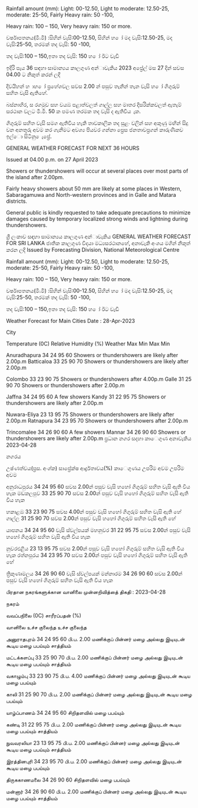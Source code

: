 Rainfall amount (mm): Light: 00-12.50, Light to moderate: 12.50-25, moderate: 25-50, Fairly Heavy rain: 50 -100,

Heavy rain: 100 – 150, Very heavy rain: 150 or more.

වර්ෂාපතනය(මි.මී) :සිහින් වැසි:00-12.50, සිහින් හ ෝ මද වැසි:12.50-25, මද වැසි:25-50, තරමක් තද වැසි: 50 -100,

තද වැසි:100 – 150,ඉතා තද වැසි: 150 හ ෝ ඊට වැඩි

ඉදිරි පැය 36 සඳහා සාමාන්‍යය කාලගුණ අන්‍ාවැකිය 2023 අප්‍රේල් මස 27 දින්‍ සවස 04.00 ට නිකුත් කරන්‍ ලදි

දිවයිහන් හ ාහ ෝ ප්‍රහේශවල සවස 2.00 න් පසුව තැනින් තැන වැසි හ ෝ ගිගුරුම් සහිත වැසි ඇතිහේ.

බස්නාහිර, ස රගමුව සහ වයඹ පළාත්වලත් ගාල්ල සහ මාතර දිසරික්කවලත් ඇතැම් සරථාන වලට මි.මී. 50 ක පමණ තරමක තද වැසි ද ඇතිවිය ැක.

ගිගුරුම් සහිත වැසි සමග ඇතිවිය හැකි තාවකාලික තද සුළං වලින් සහ අකුණු මඟින් සිදු වන අනතුරු අවම කර ගැනීමට අවශ්‍ය පියවර ගන්නා ප්‍රෙස ජනතාවප්‍රගන් කාරුණිකව ඉල්ො සිටිනු ෙැප්‍රේ.

GENERAL WEATHER FORECAST FOR NEXT 36 HOURS

Issued at 04.00 p.m. on 27 April 2023

Showers or thundershowers will occur at several places over most parts of the island after 2.00pm.

Fairly heavy showers about 50 mm are likely at some places in Western, Sabaragamuwa and North-western provinces and in Galle and Matara districts.

General public is kindly requested to take adequate precautions to minimize damages caused by temporary localized strong winds and lightning during thundershowers.

ශ්‍රී ලංකාව සඳහා සාමාන්‍යය කාලගුණ අන්‍ාවැකිය GENERAL WEATHER FORECAST FOR SRI LANKA ජාතික කාලගුණ විදයා මධ්‍යසරථානහේ, අනාවැකි අංශය මගින් නිකුත් කරන ලදි Issued by Forecasting Division, National Meteorological Centre

Rainfall amount (mm): Light: 00-12.50, Light to moderate: 12.50-25, moderate: 25-50, Fairly Heavy rain: 50 -100,

Heavy rain: 100 – 150, Very heavy rain: 150 or more.

වර්ෂාපතනය(මි.මී) :සිහින් වැසි:00-12.50, සිහින් හ ෝ මද වැසි:12.50-25, මද වැසි:25-50, තරමක් තද වැසි: 50 -100,

තද වැසි:100 – 150,ඉතා තද වැසි: 150 හ ෝ ඊට වැඩි

Weather Forecast for Main Cities Date : 28-Apr-2023

City

Temperature (0C) Relative Humidity (%) Weather Max Min Max Min

Anuradhapura 34 24 95 60 Showers or thundershowers are likely after 2.00p.m Batticaloa 33 25 90 70 Showers or thundershowers are likely after 2.00p.m

Colombo 33 23 90 75 Showers or thundershowers after 4.00p.m Galle 31 25 90 70 Showers or thundershowers after 2.00p.m

Jaffna 34 24 95 60 A few showers Kandy 31 22 95 75 Showers or thundershowers are likely after 2.00p.m

Nuwara-Eliya 23 13 95 75 Showers or thundershowers are likely after 2.00p.m Ratnapura 34 23 95 70 Showers or thundershowers after 2.00p.m

Trincomalee 34 26 90 60 A few showers Mannar 34 26 90 60 Showers or thundershowers are likely after 2.00p.m ප්‍රධාන නගර සදහා කාෙගුණ අනාවැකිය 2023-04-28

නගරය

උෂ්ණත්වය(ප්‍රස. අංශ්‍ක) සාප්‍රේක්ෂ ආර්ද්‍රතාවය(%) කාෙගුණය උපරිම අවම උපරිම අවම

අනුරාධපුරය 34 24 95 60 සවස 2.00න් පසුව වැසි හහෝ ගිගුරුම් සහිත වැසි ඇති විය හැක මඩකලපුව 33 25 90 70 සවස 2.00න් පසුව වැසි හහෝ ගිගුරුම් සහිත වැසි ඇති විය හැක

හකාළඹ 33 23 90 75 සවස 4.00න් පසුව වැසි හහෝ ගිගුරුම් සහිත වැසි ඇති හේ ගාල්ල 31 25 90 70 සවස 2.00න් පසුව වැසි හහෝ ගිගුරුම් සහිත වැසි ඇති හේ

යාපනය 34 24 95 60 වැසි ස්වල්පයක් මහනුවර 31 22 95 75 සවස 2.00න් පසුව වැසි හහෝ ගිගුරුම් සහිත වැසි ඇති විය හැක

නුවරඑළිය 23 13 95 75 සවස 2.00න් පසුව වැසි හහෝ ගිගුරුම් සහිත වැසි ඇති විය හැක රත්නපුරය 34 23 95 70 සවස 2.00න් පසුව වැසි හහෝ ගිගුරුම් සහිත වැසි ඇති හේ

ත්‍රිකුණාමලය 34 26 90 60 වැසි ස්වල්පයක් මන්නාරම 34 26 90 60 සවස 2.00න් පසුව වැසි හහෝ ගිගුරුම් සහිත වැසි ඇති විය හැක

பிரதான நகரங்களுக்கான வானிலை முன்னறிவித்தை் திகதி : 2023-04-28

நகரம்

வவப்பநிலை (0C) சாரீரப்பதன் (%)

வானிலை உச்ச குலைந்த உச்ச குலைந்த

அனுராதபுரம் 34 24 95 60 பி.ப. 2.00 மணிக்குப் பின்னர் மழை அல்லது இடியுடன் கூடிய மழை பபய்யும் சாத்தியம்

மட்டக்களப்பு 33 25 90 70 பி.ப. 2.00 மணிக்குப் பின்னர் மழை அல்லது இடியுடன் கூடிய மழை பபய்யும் சாத்தியம்

வகாழும்பு 33 23 90 75 பி.ப. 4.00 மணிக்குப் பின்னர் மழை அல்லது இடியுடன் கூடிய மழை பபய்யும்

காலி 31 25 90 70 பி.ப. 2.00 மணிக்குப் பின்னர் மழை அல்லது இடியுடன் கூடிய மழை பபய்யும்

யாழ்ப்பாணம் 34 24 95 60 சிறிதளவில் மழை பபய்யும்

கண்டி 31 22 95 75 பி.ப. 2.00 மணிக்குப் பின்னர் மழை அல்லது இடியுடன் கூடிய மழை பபய்யும் சாத்தியம்

நுவவரலியா 23 13 95 75 பி.ப. 2.00 மணிக்குப் பின்னர் மழை அல்லது இடியுடன் கூடிய மழை பபய்யும் சாத்தியம்

இரத்தினபுரி 34 23 95 70 பி.ப. 2.00 மணிக்குப் பின்னர் மழை அல்லது இடியுடன் கூடிய மழை பபய்யும்

திருககாணமலை 34 26 90 60 சிறிதளவில் மழை பபய்யும்

மன்னார் 34 26 90 60 பி.ப. 2.00 மணிக்குப் பின்னர் மழை அல்லது இடியுடன் கூடிய மழை பபய்யும் சாத்தியம்